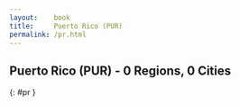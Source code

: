 ```yaml
---
layout:    book
title:     Puerto Rico (PUR)
permalink: /pr.html
---
```


## Puerto Rico (PUR) - 0 Regions, 0 Cities
{: #pr }






 
